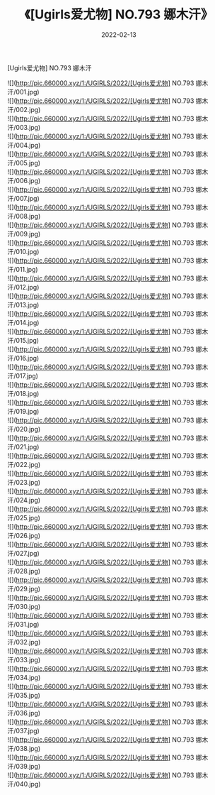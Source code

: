 ﻿---
layout: post
title:  《[Ugirls爱尤物] NO.793 娜木汗》
date:   2022-02-13
img: http://pic.660000.xyz/1:/UGIRLS/2022/[Ugirls爱尤物] NO.793 娜木汗/000.jpg
categories: [美女, 清纯, 唯美]
---

[Ugirls爱尤物] NO.793 娜木汗

 ![](http://pic.660000.xyz/1:/UGIRLS/2022/[Ugirls爱尤物] NO.793 娜木汗/001.jpg) <br>![](http://pic.660000.xyz/1:/UGIRLS/2022/[Ugirls爱尤物] NO.793 娜木汗/002.jpg) <br>![](http://pic.660000.xyz/1:/UGIRLS/2022/[Ugirls爱尤物] NO.793 娜木汗/003.jpg) <br>![](http://pic.660000.xyz/1:/UGIRLS/2022/[Ugirls爱尤物] NO.793 娜木汗/004.jpg) <br>![](http://pic.660000.xyz/1:/UGIRLS/2022/[Ugirls爱尤物] NO.793 娜木汗/005.jpg) <br>![](http://pic.660000.xyz/1:/UGIRLS/2022/[Ugirls爱尤物] NO.793 娜木汗/006.jpg) <br>![](http://pic.660000.xyz/1:/UGIRLS/2022/[Ugirls爱尤物] NO.793 娜木汗/007.jpg) <br>![](http://pic.660000.xyz/1:/UGIRLS/2022/[Ugirls爱尤物] NO.793 娜木汗/008.jpg) <br>![](http://pic.660000.xyz/1:/UGIRLS/2022/[Ugirls爱尤物] NO.793 娜木汗/009.jpg) <br>![](http://pic.660000.xyz/1:/UGIRLS/2022/[Ugirls爱尤物] NO.793 娜木汗/010.jpg) <br>![](http://pic.660000.xyz/1:/UGIRLS/2022/[Ugirls爱尤物] NO.793 娜木汗/011.jpg) <br>![](http://pic.660000.xyz/1:/UGIRLS/2022/[Ugirls爱尤物] NO.793 娜木汗/012.jpg) <br>![](http://pic.660000.xyz/1:/UGIRLS/2022/[Ugirls爱尤物] NO.793 娜木汗/013.jpg) <br>![](http://pic.660000.xyz/1:/UGIRLS/2022/[Ugirls爱尤物] NO.793 娜木汗/014.jpg) <br>![](http://pic.660000.xyz/1:/UGIRLS/2022/[Ugirls爱尤物] NO.793 娜木汗/015.jpg) <br>![](http://pic.660000.xyz/1:/UGIRLS/2022/[Ugirls爱尤物] NO.793 娜木汗/016.jpg) <br>![](http://pic.660000.xyz/1:/UGIRLS/2022/[Ugirls爱尤物] NO.793 娜木汗/017.jpg) <br>![](http://pic.660000.xyz/1:/UGIRLS/2022/[Ugirls爱尤物] NO.793 娜木汗/018.jpg) <br>![](http://pic.660000.xyz/1:/UGIRLS/2022/[Ugirls爱尤物] NO.793 娜木汗/019.jpg) <br>![](http://pic.660000.xyz/1:/UGIRLS/2022/[Ugirls爱尤物] NO.793 娜木汗/020.jpg) <br>![](http://pic.660000.xyz/1:/UGIRLS/2022/[Ugirls爱尤物] NO.793 娜木汗/021.jpg) <br>![](http://pic.660000.xyz/1:/UGIRLS/2022/[Ugirls爱尤物] NO.793 娜木汗/022.jpg) <br>![](http://pic.660000.xyz/1:/UGIRLS/2022/[Ugirls爱尤物] NO.793 娜木汗/023.jpg) <br>![](http://pic.660000.xyz/1:/UGIRLS/2022/[Ugirls爱尤物] NO.793 娜木汗/024.jpg) <br>![](http://pic.660000.xyz/1:/UGIRLS/2022/[Ugirls爱尤物] NO.793 娜木汗/025.jpg) <br>![](http://pic.660000.xyz/1:/UGIRLS/2022/[Ugirls爱尤物] NO.793 娜木汗/026.jpg) <br>![](http://pic.660000.xyz/1:/UGIRLS/2022/[Ugirls爱尤物] NO.793 娜木汗/027.jpg) <br>![](http://pic.660000.xyz/1:/UGIRLS/2022/[Ugirls爱尤物] NO.793 娜木汗/028.jpg) <br>![](http://pic.660000.xyz/1:/UGIRLS/2022/[Ugirls爱尤物] NO.793 娜木汗/029.jpg) <br>![](http://pic.660000.xyz/1:/UGIRLS/2022/[Ugirls爱尤物] NO.793 娜木汗/030.jpg) <br>![](http://pic.660000.xyz/1:/UGIRLS/2022/[Ugirls爱尤物] NO.793 娜木汗/031.jpg) <br>![](http://pic.660000.xyz/1:/UGIRLS/2022/[Ugirls爱尤物] NO.793 娜木汗/032.jpg) <br>![](http://pic.660000.xyz/1:/UGIRLS/2022/[Ugirls爱尤物] NO.793 娜木汗/033.jpg) <br>![](http://pic.660000.xyz/1:/UGIRLS/2022/[Ugirls爱尤物] NO.793 娜木汗/034.jpg) <br>![](http://pic.660000.xyz/1:/UGIRLS/2022/[Ugirls爱尤物] NO.793 娜木汗/035.jpg) <br>![](http://pic.660000.xyz/1:/UGIRLS/2022/[Ugirls爱尤物] NO.793 娜木汗/036.jpg) <br>![](http://pic.660000.xyz/1:/UGIRLS/2022/[Ugirls爱尤物] NO.793 娜木汗/037.jpg) <br>![](http://pic.660000.xyz/1:/UGIRLS/2022/[Ugirls爱尤物] NO.793 娜木汗/038.jpg) <br>![](http://pic.660000.xyz/1:/UGIRLS/2022/[Ugirls爱尤物] NO.793 娜木汗/039.jpg) <br>![](http://pic.660000.xyz/1:/UGIRLS/2022/[Ugirls爱尤物] NO.793 娜木汗/040.jpg) <br>